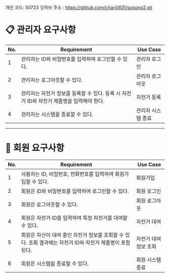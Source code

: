 개인 코드: 50723
깃허브 주소 : https://github.com/chan0831/sogong2.git



# 📋 관리자 요구사항

| No. | Requirement | Use Case |
|-----|-------------|----------|
| 1   | 관리자는 ID와 비밀번호를 입력하여 로그인할 수 있다. | 관리자 로그인 |
| 2   | 관리자는 로그아웃할 수 있다. | 관리자 로그아웃 |
| 3   | 관리자는 자전거 정보를 등록할 수 있다. 등록 시 자전거 ID와 자전거 제품명을 입력해야 한다. | 자전거 등록 |
| 4   | 관리자는 시스템을 종료할 수 있다. | 관리자 시스템 종료 |

---

# 👤 회원 요구사항

| No. | Requirement | Use Case |
|-----|-------------|----------|
| 1   | 사용자는 ID, 비밀번호, 전화번호를 입력하여 회원가입할 수 있다. | 회원가입 |
| 2   | 회원은 ID와 비밀번호를 입력하여 로그인할 수 있다. | 회원 로그인 |
| 3   | 회원은 로그아웃할 수 있다. | 회원 로그아웃 |
| 4   | 회원은 자전거 ID를 입력하여 특정 자전거를 대여할 수 있다. | 자전거 대여 |
| 5   | 회원은 자신이 대여 중인 자전거 정보를 조회할 수 있다. 조회 결과에는 자전거 ID와 자전거 제품명이 포함된다. | 자전거 대여 정보 조회 |
| 6   | 회원은 시스템을 종료할 수 있다. | 회원 시스템 종료 |